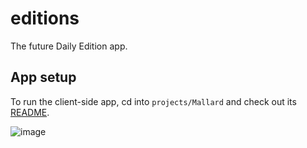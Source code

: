 # editions

The future Daily Edition app.

## App setup
To run the client-side app, cd into `projects/Mallard` and check out its [README](https://github.com/guardian/editions/tree/master/projects/Mallard).



![image](https://user-images.githubusercontent.com/11539094/56376453-d2a38f80-61ff-11e9-9c78-c2875b22b551.png)
